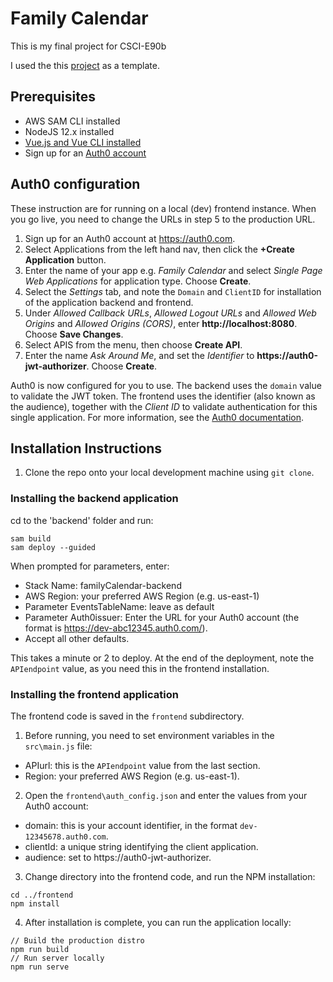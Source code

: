 # Family Calendar

This is my final project for CSCI-E90b 

I used the this [project](https://github.com/aws-samples/ask-around-me/) as a template. 

## Prerequisites

* AWS SAM CLI installed
* NodeJS 12.x installed
* [Vue.js and Vue CLI installed](https://vuejs.org/v2/guide/installation.html)
* Sign up for an [Auth0 account](https://auth0.com/)

## Auth0 configuration
These instruction are for running on a local (dev) frontend instance.
When you go live, you need to change the URLs in step 5 to the production URL.
1. Sign up for an Auth0 account at https://auth0.com. 
2. Select Applications from the left hand nav, then click the **+Create Application** button.
3. Enter the name of your app e.g. *Family Calendar* and select *Single Page Web Applications* for application type. Choose **Create**.
4. Select the *Settings* tab, and note the `Domain` and `ClientID` for installation of the application backend and frontend.
5. Under *Allowed Callback URLs*, *Allowed Logout URLs* and *Allowed Web Origins* and *Allowed Origins (CORS)*, enter **http://localhost:8080**. Choose **Save Changes**.
6. Select APIS from the menu, then choose **Create API**.
7. Enter the name *Ask Around Me*, and set the *Identifier* to **https://auth0-jwt-authorizer**. Choose **Create**.

Auth0 is now configured for you to use. The backend uses the `domain` value to validate the JWT token. The frontend uses the identifier (also known as the audience), together with the *Client ID* to validate authentication for this single application. For more information, see the [Auth0 documentation](https://auth0.com/docs/api/authentication).

## Installation Instructions

1. Clone the repo onto your local development machine using `git clone`.

### Installing the backend application

cd to the 'backend' folder and run:
```
sam build
sam deploy --guided
```

When prompted for parameters, enter:
- Stack Name: familyCalendar-backend
- AWS Region: your preferred AWS Region (e.g. us-east-1)
- Parameter EventsTableName: leave as default
- Parameter Auth0issuer: Enter the URL for your Auth0 account (the format is https://dev-abc12345.auth0.com/).
- Accept all other defaults.

This takes a minute or 2 to deploy. At the end of the deployment, note the `APIendpoint` value, as you need this in the frontend installation.

### Installing the frontend application

The frontend code is saved in the `frontend` subdirectory. 

1. Before running, you need to set environment variables in the `src\main.js` file:

- APIurl: this is the `APIendpoint` value from the last section.
- Region: your preferred AWS Region (e.g. us-east-1).

2. Open the `frontend\auth_config.json` and enter the values from your Auth0 account:
- domain: this is your account identifier, in the format `dev-12345678.auth0.com`.
- clientId: a unique string identifying the client application.
- audience: set to https://auth0-jwt-authorizer.

3. Change directory into the frontend code, and run the NPM installation:

```
cd ../frontend
npm install
```
4. After installation is complete, you can run the application locally:

```
// Build the production distro
npm run build
// Run server locally
npm run serve
```
